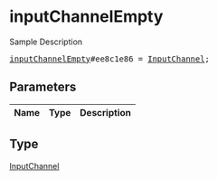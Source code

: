 # inputChannelEmpty

Sample Description

<pre>
<a href="../constructor/inputChannelEmpty.md">inputChannelEmpty</a>#ee8c1e86 = <a href="../type/InputChannel.md">InputChannel</a>;
</pre>

## Parameters

| Name | Type | Description |
|------|:----:|-------------|

## Type

[InputChannel](../type/InputChannel.md)

